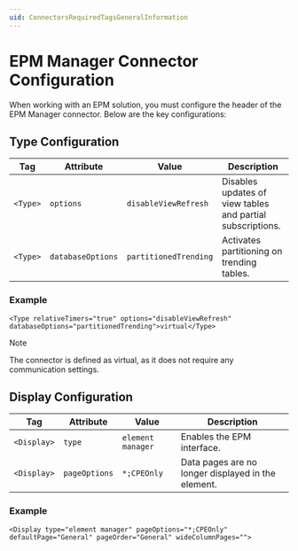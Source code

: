 ```yaml
---
uid: ConnectorsRequiredTagsGeneralInformation
---
```


# EPM Manager Connector Configuration

When working with an EPM solution, you must configure the header of the EPM Manager connector. Below are the key configurations:

## Type Configuration

| Tag      | Attribute         | Value                 | Description                                                |
|----------|-------------------|-----------------------|------------------------------------------------------------|
| `<Type>` | `options`         | `disableViewRefresh`  | Disables updates of view tables and partial subscriptions. |
| `<Type>` | `databaseOptions` | `partitionedTrending` | Activates partitioning on trending tables.                 |

### Example

`<Type relativeTimers="true" options="disableViewRefresh" databaseOptions="partitionedTrending">virtual</Type>`

> [!NOTE]
> The connector is defined as virtual, as it does not require any communication settings.

## Display Configuration

| Tag         | Attribute     | Value             | Description                                        |
|-------------|---------------|-------------------|----------------------------------------------------|
| `<Display>` | `type`        | `element manager` | Enables the EPM interface.                         |
| `<Display>` | `pageOptions` | `*;CPEOnly`       | Data pages are no longer displayed in the element. |

### Example

`<Display type="element manager" pageOptions="*;CPEOnly" defaultPage="General" pageOrder="General" wideColumnPages="">`
